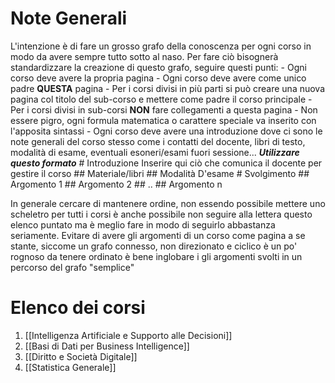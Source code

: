 # Note Generali
L'intenzione è di fare un grosso grafo della conoscenza per ogni corso in modo da avere sempre tutto sotto al naso. Per fare ciò bisognerà standardizzare la creazione di questo grafo, seguire questi punti:
		- Ogni corso deve avere la propria pagina
		- Ogni corso deve avere come unico padre **QUESTA** pagina
			- Per i corsi divisi in più parti si può creare una nuova pagina col titolo del sub-corso e mettere come padre il corso principale
			- Per i corsi divisi in sub-corsi **NON** fare collegamenti a questa pagina
		- Non essere pigro, ogni formula matematica o carattere speciale va inserito con l'apposita sintassi
		- Ogni corso deve avere una introduzione dove ci sono le note generali del corso stesso come i contatti del docente, libri di testo, modalità di esame, eventuali esoneri/esami fuori sessione...
	***Utilizzare questo formato***
	# Introduzione
	Inserire qui ciò che comunica il docente per gestire il corso
	## Materiale/libri
	## Modalità D'esame
	# Svolgimento
	## Argomento 1
	## Argomento 2
	## ..
	## Argomento n
	
In generale cercare di mantenere ordine, non essendo possibile mettere uno scheletro per tutti i corsi è anche possibile non seguire alla lettera questo elenco puntato ma è meglio fare in modo di seguirlo abbastanza seriamente.
Evitare di avere gli argomenti di un corso come pagina a se stante, siccome un grafo connesso, non direzionato e ciclico è un po' rognoso da tenere ordinato è bene inglobare i gli argomenti svolti in un percorso del grafo "semplice"
	
# Elenco dei corsi
1. [[Intelligenza Artificiale e Supporto alle Decisioni]]
2. [[Basi di Dati per Business Intelligence]]
3. [[Diritto e Società Digitale]]
4. [[Statistica Generale]]